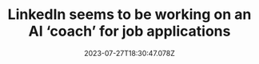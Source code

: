 ---
external: true
url: https://www.theverge.com/2023/7/27/23810141/linkedin-coach-ai-assistant-chatbot-leak
title: LinkedIn seems to be working on an AI ‘coach’ for job applications
description: LinkedIn might be launching a new generative chatbot that can help you apply for jobs and connect with others.
date: 2023-07-27T18:30:47.078Z
icon: https://www.google.com/s2/favicons?domain=theverge.com&sz=32
source: The Verge
---